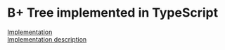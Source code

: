# B+ Tree implemented in TypeScript

[Implementation](b-plus-src/) \
[Implementation description](b-plus-src/README.md)